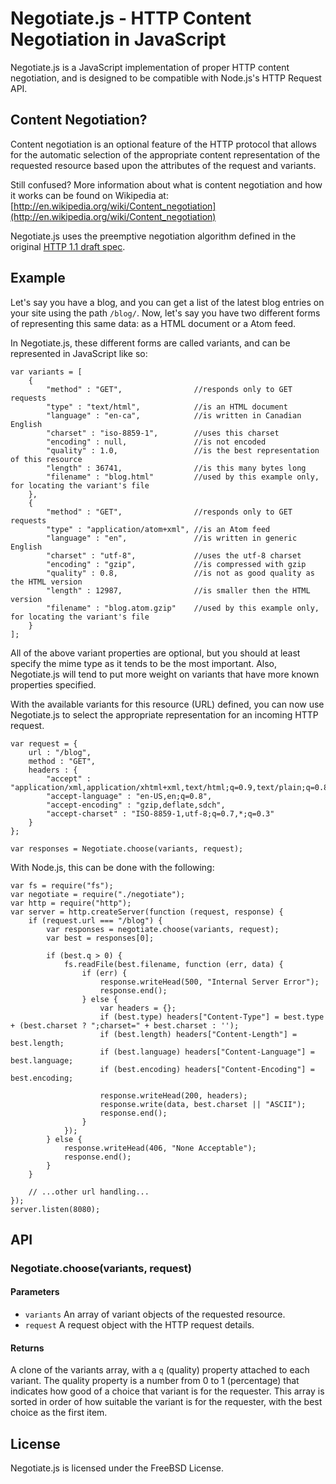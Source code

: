 # Negotiate.js - HTTP Content Negotiation in JavaScript

Negotiate.js is a JavaScript implementation of proper HTTP content negotiation, 
and is designed to be compatible with Node.js's HTTP Request API.

## Content Negotiation?

Content negotiation is an optional feature of the HTTP protocol that allows for the automatic selection of the appropriate content 
representation of the requested resource based upon the attributes of the request and variants.

Still confused? More information about what is content negotiation and how it works can be found on Wikipedia at: 
[http://en.wikipedia.org/wiki/Content_negotiation](http://en.wikipedia.org/wiki/Content_negotiation)

Negotiate.js uses the preemptive negotiation algorithm defined in the original 
[HTTP 1.1 draft spec](http://cidr-report.org/ietf/all-ids/draft-ietf-http-v11-spec-00.txt). 

## Example

Let's say you have a blog, and you can get a list of the latest blog entries on your site using the path `/blog/`. 
Now, let's say you have two different forms of representing this same data: as a HTML document or a Atom feed.

In Negotiate.js, these different forms are called variants, and can be represented in JavaScript like so:

	var variants = [
		{
			"method" : "GET",                //responds only to GET requests
			"type" : "text/html",            //is an HTML document
			"language" : "en-ca",            //is written in Canadian English
			"charset" : "iso-8859-1",        //uses this charset
			"encoding" : null,               //is not encoded
			"quality" : 1.0,                 //is the best representation of this resource
			"length" : 36741,                //is this many bytes long
			"filename" : "blog.html"         //used by this example only, for locating the variant's file
		},
		{
			"method" : "GET",                //responds only to GET requests
			"type" : "application/atom+xml", //is an Atom feed
			"language" : "en",               //is written in generic English
			"charset" : "utf-8",             //uses the utf-8 charset
			"encoding" : "gzip",             //is compressed with gzip
			"quality" : 0.8,                 //is not as good quality as the HTML version
			"length" : 12987,                //is smaller then the HTML version
			"filename" : "blog.atom.gzip"    //used by this example only, for locating the variant's file
		}
	];

All of the above variant properties are optional, but you should at least specify the mime type as it tends to be the most important. 
Also, Negotiate.js will tend to put more weight on variants that have more known properties specified.

With the available variants for this resource (URL) defined, you can now use Negotiate.js to select the appropriate representation for 
an incoming HTTP request. 

	var request = {
		url : "/blog",
		method : "GET",
		headers : {
			"accept" : "application/xml,application/xhtml+xml,text/html;q=0.9,text/plain;q=0.8,image/png,*/*;q=0.5",
			"accept-language" : "en-US,en;q=0.8",
			"accept-encoding" : "gzip,deflate,sdch",
			"accept-charset" : "ISO-8859-1,utf-8;q=0.7,*;q=0.3"
		}
	};
	
	var responses = Negotiate.choose(variants, request);

With Node.js, this can be done with the following:

	var fs = require("fs");
	var negotiate = require("./negotiate");
	var http = require("http");
	var server = http.createServer(function (request, response) {
		if (request.url === "/blog") {
			var responses = negotiate.choose(variants, request);
			var best = responses[0];
			
			if (best.q > 0) {
				fs.readFile(best.filename, function (err, data) {
					if (err) {
						response.writeHead(500, "Internal Server Error");
						response.end();
					} else {
						var headers = {};
						if (best.type) headers["Content-Type"] = best.type + (best.charset ? ";charset=" + best.charset : '');
						if (best.length) headers["Content-Length"] = best.length;
						if (best.language) headers["Content-Language"] = best.language;
						if (best.encoding) headers["Content-Encoding"] = best.encoding;
						
						response.writeHead(200, headers);
						response.write(data, best.charset || "ASCII");
						response.end();
					}
				});
			} else {
				response.writeHead(406, "None Acceptable");
				response.end();
			}
		}
		
		// ...other url handling...
	});
	server.listen(8080);

## API

### Negotiate.choose(variants, request)
#### Parameters
* `variants` An array of variant objects of the requested resource.
* `request` A request object with the HTTP request details.
#### Returns
A clone of the variants array, with a `q` (quality) property attached to each variant. 
The quality property is a number from 0 to 1 (percentage) that indicates how good of a choice that variant is for the requester. 
This array is sorted in order of how suitable the variant is for the requester, with the best choice as the first item.

## License

Negotiate.js is licensed under the FreeBSD License. 